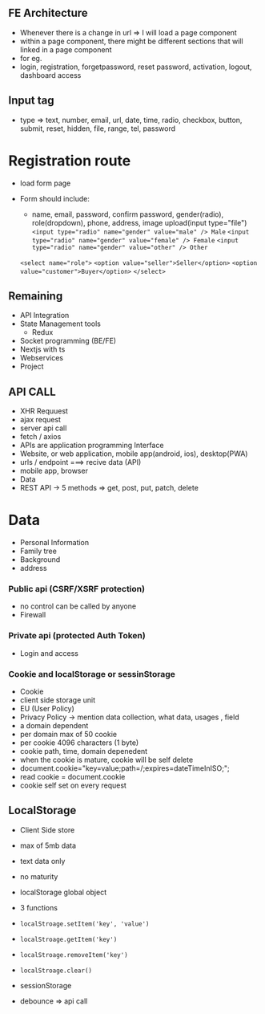 

## FE Architecture 
- Whenever there is a change in url => I will load a page component
- within a page component, there might be different sections that will linked in a page component
- for eg. 
- login, registration, forgetpassword, reset password, activation, logout, dashboard access


## Input tag 
- type => text, number, email, url, date, time, radio, checkbox, button, submit, reset, hidden, file, range, tel, password

# Registration route 
- load form page 
- Form should include: 
    - name, email, password, confirm password, gender(radio), role(dropdown), phone, address, image upload(input type="file")
    `<input type="radio" name="gender" value="male" /> Male`
    `<input type="radio" name="gender" value="female" /> Female`
    `<input type="radio" name="gender" value="other" /> Other`

    `<select name="role">`
        `<option value="seller">Seller</option>`
        `<option value="customer">Buyer</option>`
    `</select>`
    

## Remaining 
- API Integration
- State Management tools 
    - Redux
- Socket programming (BE/FE)
- Nextjs with ts 
- Webservices 
- Project

## API CALL 
- XHR Requuest 
- ajax request
- server api call
- fetch / axios 
- APIs are application programming Interface 
- Website, or web application, mobile app(android, ios), desktop(PWA)
- urls / endpoint ===> recive data (API)
- mobile app, browser
- Data 
- REST API -> 5 methods => get, post, put, patch, delete


# Data 
- Personal Information 
- Family tree 
- Background 
- address 


### Public api (CSRF/XSRF protection)
- no control can be called by anyone 
- Firewall 

### Private api (protected Auth Token)
- Login and access

### Cookie and localStorage or sessinStorage
- Cookie 
- client side storage unit
- EU (User Policy)
- Privacy Policy -> mention data collection, what data, usages , field 
- a domain dependent
- per domain max of 50 cookie 
- per cookie 4096 characters (1 byte)
- cookie path, time, domain depenedent 
- when the cookie is mature, cookie will be self delete
- document.cookie="key=value;path=/;expires=dateTimeInISO;";
- read cookie = document.cookie
- cookie self set on every request

## LocalStorage 
- Client Side store 
- max of 5mb data 
- text data only 
- no maturity 
- localStorage global object
- 3 functions 
- `localStroage.setItem('key', 'value')`
- `localStroage.getItem('key')`
- `localStroage.removeItem('key')`
- `localStroage.clear()`    
- sessionStorage

- debounce => api call 
